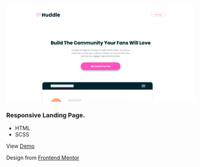 ![Screenshot of page](https://github.com/madew/huddle-landing-page/blob/master/Screenshot-Huddle-Landing-Page.png)

### Responsive Landing Page.

- HTML
- SCSS

View [Demo](http://miscreant-throne.surge.sh)

Design from [Frontend Mentor](https://www.frontendmentor.io)

